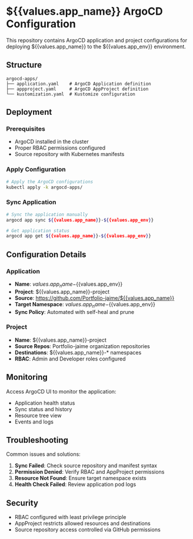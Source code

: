 # ${{values.app_name}} ArgoCD Configuration

This repository contains ArgoCD application and project configurations for deploying ${{values.app_name}} to the ${{values.app_env}} environment.

## Structure

```
argocd-apps/
├── application.yaml    # ArgoCD Application definition
├── appproject.yaml     # ArgoCD AppProject definition
└── kustomization.yaml  # Kustomize configuration
```

## Deployment

### Prerequisites

- ArgoCD installed in the cluster
- Proper RBAC permissions configured
- Source repository with Kubernetes manifests

### Apply Configuration

```bash
# Apply the ArgoCD configurations
kubectl apply -k argocd-apps/
```

### Sync Application

```bash
# Sync the application manually
argocd app sync ${{values.app_name}}-${{values.app_env}}

# Get application status
argocd app get ${{values.app_name}}-${{values.app_env}}
```

## Configuration Details

### Application
- **Name**: ${{values.app_name}}-${{values.app_env}}
- **Project**: ${{values.app_name}}-project
- **Source**: https://github.com/Portfolio-jaime/${{values.app_name}}
- **Target Namespace**: ${{values.app_name}}-${{values.app_env}}
- **Sync Policy**: Automated with self-heal and prune

### Project
- **Name**: ${{values.app_name}}-project
- **Source Repos**: Portfolio-jaime organization repositories
- **Destinations**: ${{values.app_name}}-* namespaces
- **RBAC**: Admin and Developer roles configured

## Monitoring

Access ArgoCD UI to monitor the application:
- Application health status
- Sync status and history
- Resource tree view
- Events and logs

## Troubleshooting

Common issues and solutions:

1. **Sync Failed**: Check source repository and manifest syntax
2. **Permission Denied**: Verify RBAC and AppProject permissions
3. **Resource Not Found**: Ensure target namespace exists
4. **Health Check Failed**: Review application pod logs

## Security

- RBAC configured with least privilege principle
- AppProject restricts allowed resources and destinations
- Source repository access controlled via GitHub permissions